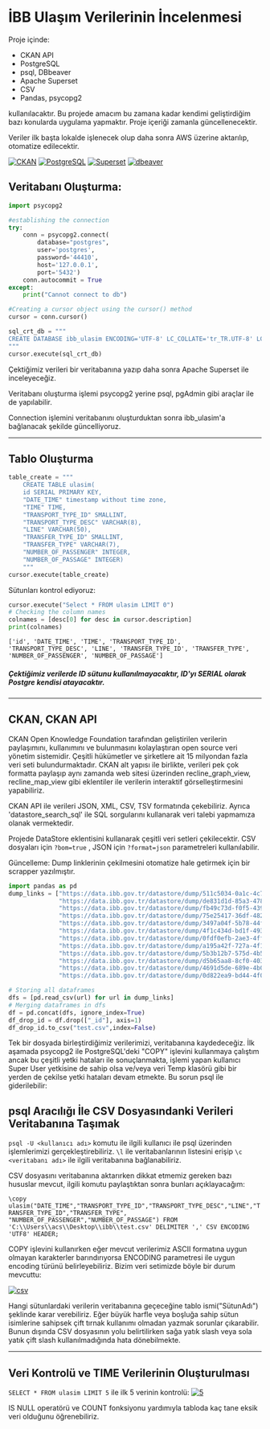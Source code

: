 # İBB Ulaşım Verilerinin İncelenmesi

Proje içinde:
- CKAN API
- PostgreSQL
- psql, DBbeaver
- Apache Superset
- CSV
- Pandas, psycopg2

kullanılacaktır. Bu projede amacım bu zamana kadar kendimi geliştirdiğim bazı konularda uygulama yapmaktır. Proje içeriği zamanla güncellenecektir.

Veriler ilk başta lokalde işlenecek olup daha sonra AWS üzerine aktarılıp, otomatize edilecektir.

[![CKAN](https://i.ibb.co/L9vmRZ9/f0a9090f9c0f3135354ceca1e202e945.png "CKAN")](https://i.ibb.co/L9vmRZ9/f0a9090f9c0f3135354ceca1e202e945.png "CKAN") [![PostgreSQL](https://cdn.iconscout.com/icon/free/png-256/postgresql-11-1175122.png "PostgreSQL")](https://cdn.iconscout.com/icon/free/png-256/postgresql-11-1175122.png "PostgreSQL") [![Superset](https://i.ibb.co/QHzRP7Q/superset-icon-e1612039883795-25.png "Superset")](https://i.ibb.co/QHzRP7Q/superset-icon-e1612039883795-25.png "Superset") [![dbeaver](https://res.cloudinary.com/crunchbase-production/image/upload/c_lpad,h_256,w_256,f_auto,q_auto:eco,dpr_1/ssrytpiyexobjhlo77ew "dbeaver")](https://res.cloudinary.com/crunchbase-production/image/upload/c_lpad,h_256,w_256,f_auto,q_auto:eco,dpr_1/ssrytpiyexobjhlo77ew "dbeaver")

## Veritabanı Oluşturma:
```python
import psycopg2

#establishing the connection
try:
    conn = psycopg2.connect(
        database="postgres",
        user='postgres',
        password='44410',
        host='127.0.0.1',
        port='5432')
    conn.autocommit = True
except:
    print("Cannot connect to db")

#Creating a cursor object using the cursor() method
cursor = conn.cursor()

sql_crt_db = """
CREATE DATABASE ibb_ulasim ENCODING='UTF-8' LC_COLLATE='tr_TR.UTF-8' LC_CTYPE = 'tr_TR.UTF-8' TEMPLATE=template0;
"""
cursor.execute(sql_crt_db)

```
Çektiğimiz verileri bir veritabanına yazıp daha sonra Apache Superset ile inceleyeceğiz.

Veritabanı oluşturma işlemi psycopg2 yerine psql, pgAdmin gibi araçlar ile de yapılabilir.

Connection işlemini veritabanını oluşturduktan sonra ibb_ulasim'a bağlanacak şekilde güncelliyoruz.

 ----------------------------------
## Tablo Oluşturma

```python
table_create = """
    CREATE TABLE ulasim(
    id SERIAL PRIMARY KEY,
    "DATE_TIME" timestamp without time zone,
    "TIME" TIME,
    "TRANSPORT_TYPE_ID" SMALLINT,
    "TRANSPORT_TYPE_DESC" VARCHAR(8),
    "LINE" VARCHAR(50),
    "TRANSFER_TYPE_ID" SMALLINT,
    "TRANSFER_TYPE" VARCHAR(7),
    "NUMBER_OF_PASSENGER" INTEGER,
    "NUMBER_OF_PASSAGE" INTEGER)
    """
cursor.execute(table_create)
```
Sütunları kontrol ediyoruz:
```python
cursor.execute("Select * FROM ulasim LIMIT 0")
# Checking the column names
colnames = [desc[0] for desc in cursor.description]
print(colnames)

```
`['id', 'DATE_TIME', 'TIME', 'TRANSPORT_TYPE_ID', 'TRANSPORT_TYPE_DESC', 'LINE', 'TRANSFER_TYPE_ID', 'TRANSFER_TYPE', 'NUMBER_OF_PASSENGER', 'NUMBER_OF_PASSAGE']`


##### Çektiğimiz verilerde ID sütunu kullanılmayacaktır, ID'yı SERIAL olarak Postgre kendisi atayacaktır. 

--------------------------------------
## CKAN, CKAN API
CKAN Open Knowledge Foundation tarafından geliştirilen verilerin paylaşımını, kullanımını ve bulunmasını kolaylaştıran open source veri yönetim sistemidir. Çeşitli hükümetler ve şirketlere ait 15 milyondan fazla veri seti bulundurmaktadır. CKAN alt yapısı ile birlikte, verileri pek çok formatta paylaşıp aynı zamanda web sitesi üzerinden recline_graph_view, recline_map_view gibi eklentiler ile verilerin interaktif görselleştirmesini yapabiliriz.

CKAN API ile verileri JSON, XML, CSV, TSV formatında çekebiliriz. Ayrıca 'datastore_search_sql' ile SQL sorgularını kullanarak veri talebi yapmamıza olanak vermektedir.

Projede DataStore eklentisini kullanarak çeşitli veri setleri çekilecektir. CSV dosyaları için `?bom=true` , JSON için `?format=json` parametreleri kullanılabilir.

Güncelleme: Dump linklerinin çekilmesini otomatize hale getirmek için bir scrapper yazılmıştır.

```python
import pandas as pd
dump_links = ["https://data.ibb.gov.tr/datastore/dump/511c5034-0a1c-4c77-9831-157f30e62aee?bom=True",
              "https://data.ibb.gov.tr/datastore/dump/de831d1d-85a3-478e-8167-72223ee7ffaa?bom=True",
              "https://data.ibb.gov.tr/datastore/dump/fb49c73d-f0f5-439c-ad7b-64f3494a2d9f?bom=True",
              "https://data.ibb.gov.tr/datastore/dump/75e25417-36df-4822-8a18-578f0f7a584a?bom=True",
              "https://data.ibb.gov.tr/datastore/dump/3497a04f-5b78-44f3-8bdc-8c30ab19af88?bom=True",
              "https://data.ibb.gov.tr/datastore/dump/4f1c434d-bd1f-4937-b88f-6e2df1a85dc5?bom=True",
              "https://data.ibb.gov.tr/datastore/dump/0fdf0efb-2ae3-4ff5-a106-0c6c7392f6d4?bom=True",
              "https://data.ibb.gov.tr/datastore/dump/a195a42f-727a-4f1e-ad55-471306788c99?bom=True",
              "https://data.ibb.gov.tr/datastore/dump/5b3b12b7-575d-4b55-b497-62e3b544edb0?bom=True",
              "https://data.ibb.gov.tr/datastore/dump/d5b65aa8-8cf0-4034-a827-17e170894b38?bom=True",
              "https://data.ibb.gov.tr/datastore/dump/4691d5de-689e-4b0a-b5e7-5e54f893edfc?bom=True",
              "https://data.ibb.gov.tr/datastore/dump/0d822ea9-bd44-4f09-a2aa-27f1b37e4538?bom=True"]

# Storing all dataframes
dfs = [pd.read_csv(url) for url in dump_links]
# Merging dataframes in dfs
df = pd.concat(dfs, ignore_index=True)
df_drop_id = df.drop(["_id"], axis=1)
df_drop_id.to_csv("test.csv",index=False)
```
Tek bir dosyada birleştirdiğimiz verilerimizi, veritabanına kaydedeceğiz. İlk aşamada psycopg2 ile PostgreSQL'deki "COPY" işlevini kullanmaya çalıştım ancak bu çeşitli yetki hataları ile sonuçlanmakta, işlemi yapan kullanıcı Super User yetkisine de sahip olsa ve/veya veri Temp klasörü gibi bir yerden de çekilse yetki hataları devam etmekte. Bu sorun psql ile giderilebilir:
## psql Aracılığı İle CSV Dosyasındanki Verileri Veritabanına Taşımak
`psql -U <kullanıcı adı>` komutu ile ilgili kullanıcı ile psql üzerinden işlemlerimizi gerçekleştirebiliriz. `\l` ile veritabanlarının listesini erişip `\c <veritabanı adı>` ile ilgili veritabanına bağlanabiliriz.

CSV dosyasını veritabanına aktarırken dikkat etmemiz gereken bazı hususlar mevcut, ilgili komutu paylaştıktan sonra bunları açıklayacağım:

`\copy ulasim("DATE_TIME","TRANSPORT_TYPE_ID","TRANSPORT_TYPE_DESC","LINE","TRANSFER_TYPE_ID","TRANSFER_TYPE", "NUMBER_OF_PASSENGER","NUMBER_OF_PASSAGE") FROM 'C:\\Users\\acs\\Desktop\\ibb\\test.csv' DELIMITER ',' CSV ENCODING 'UTF8' HEADER;`

COPY işlevini kullanırken eğer mevcut verilerimiz ASCII formatına uygun olmayan karakterler barındırıyorsa ENCODING parametresi ile uygun encoding türünü belirleyebiliriz. Bizim veri setimizde böyle bir durum mevcuttu:

[![csv](https://i.ibb.co/DVZXgpg/csv.png "csv")](https://i.ibb.co/DVZXgpg/csv.png "csv")

Hangi sütunlardaki verilerin veritabanına geçeceğine tablo ismi("SütunAdı") şeklinde karar verebiliriz. Eğer büyük harfle veya boşluğa sahip sütun isimlerine sahipsek çift tırnak kullanımı olmadan yazmak sorunlar çıkarabilir. Bunun dışında CSV dosyasının yolu belirtilirken sağa yatık slash veya sola yatık çift slash kullanılmadığında hata dönebilmekte. 

------------------
## Veri Kontrolü ve TIME Verilerinin Oluşturulması
`SELECT * FROM ulasim LIMIT 5` ile ilk 5 verinin kontrolü:
[![5](https://i.ibb.co/0Z0nXT3/l-m-5.png "5")](https://i.ibb.co/0Z0nXT3/l-m-5.png "5")

IS NULL operatörü ve COUNT fonksiyonu yardımıyla tabloda kaç tane eksik veri olduğunu öğrenebiliriz.
